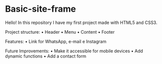 # Basic-site-frame
Hello! In this repository I have my first project made with HTML5 and CSS3.

Project structure:
  • Header 
  • Menu
  • Content
  • Footer

Features:
  • Link for WhatsApp, e-mail e Instagram

Future Improvements:
  • Make it accessible for mobile devices
  • Add dynamic functions
  • Add a contact form

